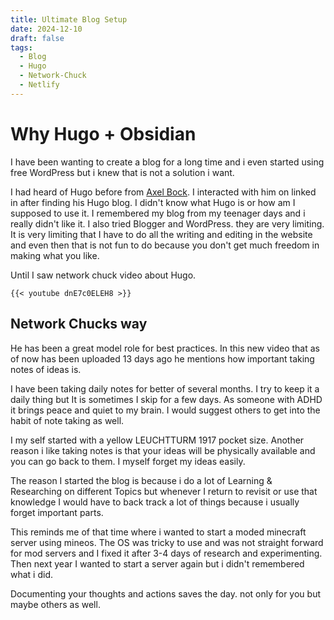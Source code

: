 ```yaml
---
title: Ultimate Blog Setup
date: 2024-12-10
draft: false
tags:
  - Blog
  - Hugo
  - Network-Chuck
  - Netlify
---
```

# Why Hugo + Obsidian
 I have been wanting to create a blog for a long time and i even started using free WordPress but i knew that is not a solution i want. 
 
 I had heard of Hugo before from [Axel Bock](https://linkedin.con/axelbock). I interacted with him on linked in after finding his Hugo blog. I didn't know what Hugo is or how am I supposed to use it. I remembered my blog from my teenager days and i really didn't like it. I also tried Blogger and WordPress. they are very limiting. It is very limiting that I have to do all the writing and editing in the website and even then that is not fun to do because you don't get much freedom in making what you like.

Until I saw network chuck video about Hugo.
```
{{< youtube dnE7c0ELEH8 >}}
```
## Network Chucks way
He has been a great model role for best practices.  In this new video that as of now has been uploaded 13 days ago he mentions how important taking notes of ideas is. 

I have been taking daily notes for better of several months. I try to keep it a daily thing but It is sometimes I skip for a few days. As someone with ADHD it brings peace and quiet to my brain. I would suggest others to get into the habit of note taking as well.

I my self started with a yellow LEUCHTTURM 1917 pocket size. Another reason i like taking notes is that your ideas will be physically available and you can go back to them. I myself forget my ideas easily.

The reason I started the blog is because i do a lot of Learning & Researching on different Topics but whenever I return to revisit or use that knowledge I would have to back track a lot of things because i usually forget important parts.

This reminds me of that time where i wanted to start a moded minecraft server using mineos. The OS was tricky to use and was not straight forward for mod servers and I fixed it after 3-4 days of research and experimenting.  Then next year I wanted to start a server again but i didn't remembered what i did.

Documenting your thoughts and actions saves the day. not only for you but maybe others as well.